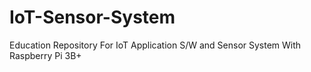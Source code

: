 # IoT-Sensor-System
Education Repository For IoT Application S/W and Sensor System With Raspberry Pi 3B+
